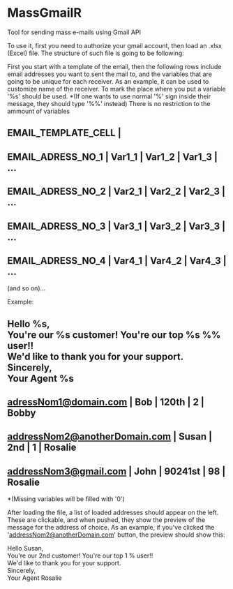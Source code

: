 # MassGmailR
Tool for sending mass e-mails using Gmail API

To use it, first you need to authorize your gmail account, then load an .xlsx (Excel) file. 
The structure of such file is going to be following:

First you start with a template of the email, then the following rows include email addresses you want to sent the mail to, 
and the variables that are going to be unique for each receiver. As an example, it can be used to customize name of the receiver.
To mark the place where you put a variable '%s' should be used. *(If one wants to use normal '%' sign inside their message, they should type '%%' instead)
There is no restriction to the ammount of variables

EMAIL_TEMPLATE_CELL |    
--------------------------------------------------------
EMAIL_ADRESS_NO_1   | Var1_1 | Var1_2 | Var1_3 | ...
--------------------------------------------------------
EMAIL_ADRESS_NO_2   | Var2_1 | Var2_2 | Var2_3 | ...
--------------------------------------------------------
EMAIL_ADRESS_NO_3   | Var3_1 | Var3_2 | Var3_3 | ...
--------------------------------------------------------
EMAIL_ADRESS_NO_4   | Var4_1 | Var4_2 | Var4_3 | ...
--------------------------------------------------------
(and so on)...

Example:

Hello %s,                                            
You're our %s customer! You're our top %s %% user!!   
We'd like to thank you for your support.              
Sincerely,        
Your Agent %s     
-----------------------------------------------------------------------------------------
adressNom1@domain.com                                 | Bob   | 120th   | 2  | Bobby
-----------------------------------------------------------------------------------------
addressNom2@anotherDomain.com                         | Susan | 2nd     | 1  | Rosalie 
-----------------------------------------------------------------------------------------
addressNom3@gmail.com                                 | John  | 90241st | 98 | Rosalie
-----------------------------------------------------------------------------------------


*(Missing variables will be filled with '0')

After loading the file, a list of loaded addresses should appear on the left. These are clickable, and when pushed, they show the preview of the message for the address of choice.
As an example, if you've clicked the 'addressNom2@anotherDomain.com' button, the preview should show this:

Hello Susan,                                             
You're our 2nd customer! You're our top 1 % user!!   
We'd like to thank you for your support.              
Sincerely,                                            
Your Agent Rosalie
